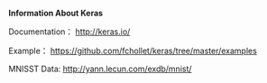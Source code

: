**Information About Keras**

Documentation： http://keras.io/

Example：  https://github.com/fchollet/keras/tree/master/examples

MNISST Data:  http://yann.lecun.com/exdb/mnist/

